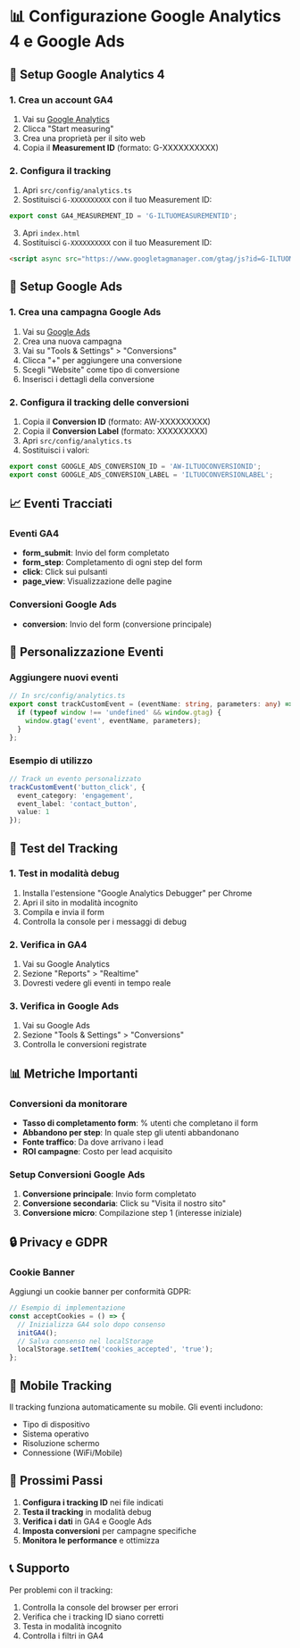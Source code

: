 # 📊 Configurazione Google Analytics 4 e Google Ads

## 🎯 Setup Google Analytics 4

### 1. Crea un account GA4
1. Vai su [Google Analytics](https://analytics.google.com/)
2. Clicca "Start measuring"
3. Crea una proprietà per il sito web
4. Copia il **Measurement ID** (formato: G-XXXXXXXXXX)

### 2. Configura il tracking
1. Apri `src/config/analytics.ts`
2. Sostituisci `G-XXXXXXXXXX` con il tuo Measurement ID:
```typescript
export const GA4_MEASUREMENT_ID = 'G-ILTUOMEASUREMENTID';
```

3. Apri `index.html`
4. Sostituisci `G-XXXXXXXXXX` con il tuo Measurement ID:
```html
<script async src="https://www.googletagmanager.com/gtag/js?id=G-ILTUOMEASUREMENTID"></script>
```

## 🎯 Setup Google Ads

### 1. Crea una campagna Google Ads
1. Vai su [Google Ads](https://ads.google.com/)
2. Crea una nuova campagna
3. Vai su "Tools & Settings" > "Conversions"
4. Clicca "+" per aggiungere una conversione
5. Scegli "Website" come tipo di conversione
6. Inserisci i dettagli della conversione

### 2. Configura il tracking delle conversioni
1. Copia il **Conversion ID** (formato: AW-XXXXXXXXX)
2. Copia il **Conversion Label** (formato: XXXXXXXXX)
3. Apri `src/config/analytics.ts`
4. Sostituisci i valori:
```typescript
export const GOOGLE_ADS_CONVERSION_ID = 'AW-ILTUOCONVERSIONID';
export const GOOGLE_ADS_CONVERSION_LABEL = 'ILTUOCONVERSIONLABEL';
```

## 📈 Eventi Tracciati

### Eventi GA4
- **form_submit**: Invio del form completato
- **form_step**: Completamento di ogni step del form
- **click**: Click sui pulsanti
- **page_view**: Visualizzazione delle pagine

### Conversioni Google Ads
- **conversion**: Invio del form (conversione principale)

## 🔧 Personalizzazione Eventi

### Aggiungere nuovi eventi
```typescript
// In src/config/analytics.ts
export const trackCustomEvent = (eventName: string, parameters: any) => {
  if (typeof window !== 'undefined' && window.gtag) {
    window.gtag('event', eventName, parameters);
  }
};
```

### Esempio di utilizzo
```typescript
// Track un evento personalizzato
trackCustomEvent('button_click', {
  event_category: 'engagement',
  event_label: 'contact_button',
  value: 1
});
```

## 🚀 Test del Tracking

### 1. Test in modalità debug
1. Installa l'estensione "Google Analytics Debugger" per Chrome
2. Apri il sito in modalità incognito
3. Compila e invia il form
4. Controlla la console per i messaggi di debug

### 2. Verifica in GA4
1. Vai su Google Analytics
2. Sezione "Reports" > "Realtime"
3. Dovresti vedere gli eventi in tempo reale

### 3. Verifica in Google Ads
1. Vai su Google Ads
2. Sezione "Tools & Settings" > "Conversions"
3. Controlla le conversioni registrate

## 📊 Metriche Importanti

### Conversioni da monitorare
- **Tasso di completamento form**: % utenti che completano il form
- **Abbandono per step**: In quale step gli utenti abbandonano
- **Fonte traffico**: Da dove arrivano i lead
- **ROI campagne**: Costo per lead acquisito

### Setup Conversioni Google Ads
1. **Conversione principale**: Invio form completato
2. **Conversione secondaria**: Click su "Visita il nostro sito"
3. **Conversione micro**: Compilazione step 1 (interesse iniziale)

## 🔒 Privacy e GDPR

### Cookie Banner
Aggiungi un cookie banner per conformità GDPR:
```typescript
// Esempio di implementazione
const acceptCookies = () => {
  // Inizializza GA4 solo dopo consenso
  initGA4();
  // Salva consenso nel localStorage
  localStorage.setItem('cookies_accepted', 'true');
};
```

## 📱 Mobile Tracking

Il tracking funziona automaticamente su mobile. Gli eventi includono:
- Tipo di dispositivo
- Sistema operativo
- Risoluzione schermo
- Connessione (WiFi/Mobile)

## 🎯 Prossimi Passi

1. **Configura i tracking ID** nei file indicati
2. **Testa il tracking** in modalità debug
3. **Verifica i dati** in GA4 e Google Ads
4. **Imposta conversioni** per campagne specifiche
5. **Monitora le performance** e ottimizza

## 📞 Supporto

Per problemi con il tracking:
1. Controlla la console del browser per errori
2. Verifica che i tracking ID siano corretti
3. Testa in modalità incognito
4. Controlla i filtri in GA4
